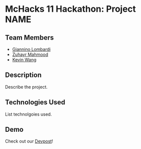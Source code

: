 # McHacks 11 Hackathon: Project NAME

## Team Members

- [Giannino Lombardi](https://github.com/#to-fill-out)
- [Zuhayr Mahmood](https://github.com/zuhayrmahmood)
- [Kevin Wang](https://github.com/devkevw)

## Description

Describe the project.

## Technologies Used

List technolgoies used.

## Demo

Check out our [Devpost](https://devpost.com/software/#update-devpost-link)!
